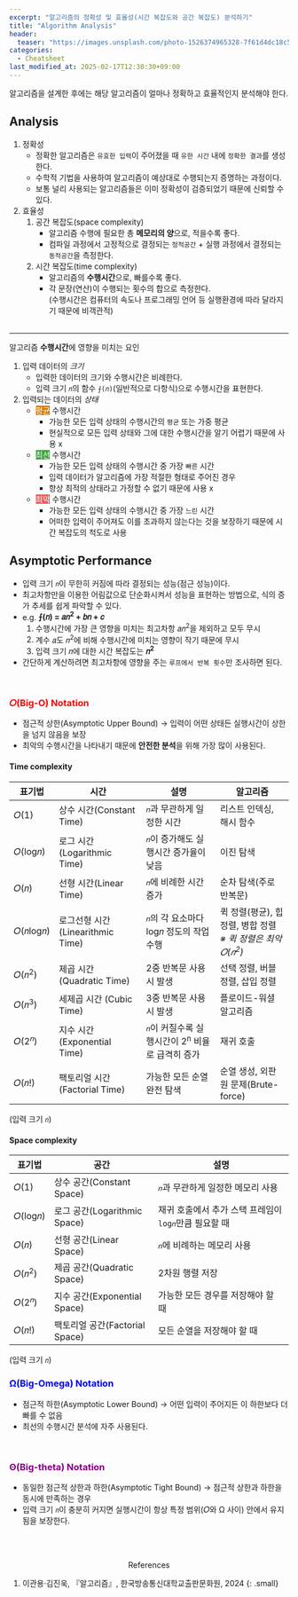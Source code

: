 ```yaml
---
excerpt: "알고리즘의 정확성 및 효율성(시간 복잡도와 공간 복잡도) 분석하기"
title: "Algorithm Analysis"
header:
  teaser: "https://images.unsplash.com/photo-1526374965328-7f61d4dc18c5?q=80&w=2070&auto=format&fit=crop&ixlib=rb-4.0.3&ixid=M3wxMjA3fDB8MHxwaG90by1wYWdlfHx8fGVufDB8fHx8fA%3D%3D"
categories:
  - Cheatsheet
last_modified_at: 2025-02-17T12:30:30+09:00
---
```

알고리즘을 설계한 후에는 해당 알고리즘이 얼마나 정확하고 효율적인지 분석해야 한다.

## Analysis

1. 정확성
   - 정확한 알고리즘은 `유효한 입력`이 주어졌을 때 `유한 시간` 내에 `정확한 결과`를 생성한다.
   - 수학적 기법을 사용하여 알고리즘이 예상대로 수행되는지 증명하는 과정이다.
   - 보통 널리 사용되는 알고리즘들은 이미 정확성이 검증되었기 때문에 신뢰할 수 있다.
2. 효율성
   1. <i class="fa-solid fa-memory"></i> 공간 복잡도(space complexity)
      - 알고리즘 수행에 필요한 총 **메모리의 양**으로, 적을수록 좋다.
      - 컴파일 과정에서 고정적으로 결정되는 `정적공간` + 실행 과정에서 결정되는 `동적공간`을 측정한다.
   2. <i class="fa-solid fa-clock"></i> 시간 복잡도(time complexity)
      - 알고리즘의 **수행시간**으로, 빠를수록 좋다.
      - 각 문장(연산)이 수행되는 횟수의 합으로 측정한다.   
      (수행시간은 컴퓨터의 속도나 프로그래밍 언어 등 실행환경에 따라 달라지기 때문에 비객관적)
<br><br>

---

알고리즘 **수행시간**에 영향을 미치는 요인

1. 입력 데이터의 *크기*
   - 입력한 데이터의 크기와 수행시간은 비례한다.
   - 입력 크기 `𝑛`의 함수 `⨍(𝑛)`(일반적으로 다항식)으로 수행시간을 표현한다.
2. 입력되는 데이터의 *상태*
   - <mark style='background-color: #d67f05; color: white'>평균</mark> 수행시간
      - 가능한 모든 입력 상태의 수행시간의 `평균` 또는 가중 평균
      - 현실적으로 모든 입력 상태와 그에 대한 수행시간을 알기 어렵기 때문에 사용 x
   - <mark style='background-color: #3fa63f; color: white'>최선</mark> 수행시간
      - 가능한 모든 입력 상태의 수행시간 중 가장 `빠른` 시간
      - 입력 데이터가 알고리즘에 가장 적절한 형태로 주어진 경우
      - 항상 최적의 상태라고 가정할 수 없기 때문에 사용 x
   - <mark style='background-color: #ee5f5b; color: white'>최악</mark> 수행시간
      - 가능한 모든 입력 상태의 수행시간 중 가장 `느린` 시간
      - 어떠한 입력이 주어져도 이를 초과하지 않는다는 것을 보장하기 때문에 시간 복잡도의 척도로 사용

## Asymptotic Performance

- 입력 크기 `𝑛`이 무한히 커짐에 따라 결정되는 성능(점근 성능)이다.
- 최고차항만을 이용한 어림값으로 단순화시켜서 성능을 표현하는 방법으로, 식의 증가 추세를 쉽게 파악할 수 있다.
- e.g. **⨍(𝑛) = 𝑎𝑛<sup>2</sup> + 𝑏𝑛 + 𝑐**
   1. 수행시간에 가장 큰 영향을 미치는 최고차항 𝑎𝑛<sup>2</sup>을 제외하고 모두 무시
   2. 계수 𝑎도 𝑛<sup>2</sup>에 비해 수행시간에 미치는 영향이 작기 때문에 무시
   3. 입력 크기 𝑛에 대한 시간 복잡도는 **𝑛<sup>2</sup>**
- 간단하게 계산하려면 최고차항에 영향을 주는 `루프에서 반복 횟수`만 조사하면 된다.
<br>   

### <font color="red">𝑂(Big-O) Notation</font>

- 점근적 상한(Asymptotic Upper Bound) → 입력이 어떤 상태든 실행시간이 상한을 넘지 않음을 보장
- 최악의 수행시간을 나타내기 때문에 **안전한 분석**을 위해 가장 많이 사용된다.

#### Time complexity

| 표기법             | 시간                            | 설명                                       | 알고리즘                                |
|------------------|--------------------------------|-------------------------------------------|---------------------------------------|
| 𝑂(1)             | 상수 시간(Constant Time)         | `𝑛`과 무관하게 일정한 시간                   | 리스트 인덱싱, 해시 함수                           |
| 𝑂(log𝑛)          | 로그 시간(Logarithmic Time)      | `𝑛`이 증가해도 실행시간 증가율이 낮음              | 이진 탐색                               |
| 𝑂(𝑛)             | 선형 시간(Linear Time)           | `𝑛`에 비례한 시간 증가                          | 순차 탐색(주로 반복문)                     |
| 𝑂(𝑛log𝑛)         | 로그선형 시간(Linearithmic Time)  | `𝑛`의 각 요소마다 log𝑛 정도의 작업 수행           | 퀵 정렬(평균), 힙 정렬, 병합 정렬<br>*※ 퀵 정렬은 최악 𝑂(𝑛<sup>2</sup>)*         |
| 𝑂(𝑛<sup>2</sup>) | 제곱 시간(Quadratic Time)        | 2중 반복문 사용 시 발생                    | 선택 정렬, 버블 정렬, 삽입 정렬  |
| 𝑂(𝑛<sup>3</sup>) | 세제곱 시간 (Cubic Time)          | 3중 반복문 사용 시 발생                     | 플로이드-워셜 알고리즘                     |
| 𝑂(2<sup>𝑛</sup>) | 지수 시간(Exponential Time)      | `𝑛`이 커질수록 실행시간이 2<sup>n</sup> 비율로 급격히 증가 | 재귀 호출   |
| 𝑂(𝑛!)            | 팩토리얼 시간(Factorial Time)     | 가능한 모든 순열 완전 탐색           | 순열 생성, 외판원 문제(Brute-force)   |

(입력 크기 `𝑛`)

#### Space complexity

| 표기법            | 공간                          | 설명                                        |
|------------------|------------------------------|-------------------------------------------|
| 𝑂(1)             | 상수 공간(Constant Space)      | `𝑛`과 무관하게 일정한 메모리 사용                 | 
| 𝑂(log𝑛)          | 로그 공간(Logarithmic Space)   | 재귀 호출에서 추가 스택 프레임이 `log𝑛`만큼 필요할 때 | 
| 𝑂(𝑛)             | 선형 공간(Linear Space)        | `𝑛`에 비례하는 메모리 사용                      | 
| 𝑂(𝑛<sup>2</sup>) | 제곱 공간(Quadratic Space)     | 2차원 행렬 저장                               | 
| 𝑂(2<sup>𝑛</sup>) | 지수 공간(Exponential Space)   | 가능한 모든 경우를 저장해야 할 때                 | 
| 𝑂(𝑛!)            | 팩토리얼 공간(Factorial Space)  | 모든 순열을 저장해야 할 때                       |

(입력 크기 `𝑛`)
<br>

### <font color="blue">Ω(Big-Omega) Notation</font>

- 점근적 하한(Asymptotic Lower Bound) → 어떤 입력이 주어지든 이 하한보다 더 빠를 수 없음
- 최선의 수행시간 분석에 자주 사용된다.
<br>

### <font color="purple">Θ(Big-theta) Notation</font>

- 동일한 점근적 상한과 하한(Asymptotic Tight Bound) → 점근적 상한과 하한을 동시에 만족하는 경우
- 입력 크기 `𝑛`이 충분히 커지면 실행시간이 항상 특정 범위(𝑂와 Ω 사이) 안에서 유지됨을 보장한다.

<br><br>
<center>References</center>

1. 이관용·김진욱, 『알고리즘』, 한국방송통신대학교출판문화원, 2024
{: .small}